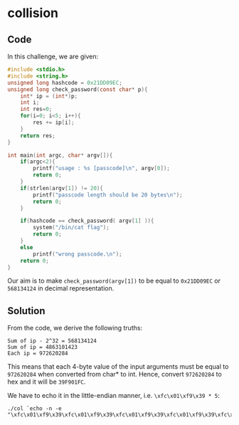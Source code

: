 # collision

## Code
In this challenge, we are given:
```c
#include <stdio.h>
#include <string.h>
unsigned long hashcode = 0x21DD09EC;
unsigned long check_password(const char* p){
	int* ip = (int*)p;
	int i;
	int res=0;
	for(i=0; i<5; i++){
		res += ip[i];
	}
	return res;
}

int main(int argc, char* argv[]){
	if(argc<2){
		printf("usage : %s [passcode]\n", argv[0]);
		return 0;
	}
	if(strlen(argv[1]) != 20){
		printf("passcode length should be 20 bytes\n");
		return 0;
	}

	if(hashcode == check_password( argv[1] )){
		system("/bin/cat flag");
		return 0;
	}
	else
		printf("wrong passcode.\n");
	return 0;
}
```

Our aim is to make `check_password(argv[1])` to be equal to `0x21DD09EC` or `568134124` in decimal representation.

## Solution
From the code, we derive the following truths:

```
Sum of ip - 2^32 = 568134124
Sum of ip = 4863101423
Each ip = 972620284
```

This means that each 4-byte value of the input arguments must be equal to `972620284` when converted from char* to int.
Hence, convert `972620284` to hex and it will be `39F901FC`.

We have to echo it in the little-endian manner, i.e. `\xfc\x01\xf9\x39 * 5`:
```
./col `echo -n -e "\xfc\x01\xf9\x39\xfc\x01\xf9\x39\xfc\x01\xf9\x39\xfc\x01\xf9\x39\xfc\x01\xf9\x39"`
```
